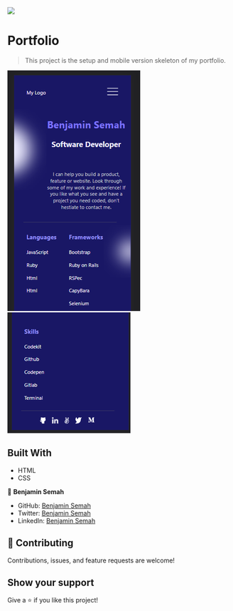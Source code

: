 ![](https://img.shields.io/badge/Microverse-blueviolet)

# Portfolio

> This project is the setup and mobile version skeleton of my portfolio.

![screenshot](assets/appScreenshot1.png)
![screenshot](assets/appScreenshot2.png)

## Built With

- HTML
- CSS


👤 **Benjamin Semah**

- GitHub: [Benjamin Semah](https://github.com/BenjaminSemah)
- Twitter: [Benjamin Semah](https://twitter.com/BenjaminSemah)
- LinkedIn: [Benjamin Semah](https://www.linkedin.com/in/benjaminsemah/)


## 🤝 Contributing

Contributions, issues, and feature requests are welcome!

## Show your support

Give a ⭐️ if you like this project!
